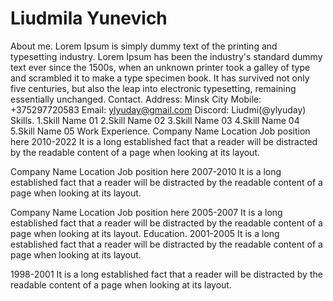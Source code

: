 Liudmila Yunevich
====

About me.
Lorem Ipsum is simply dummy text of the printing and typesetting industry. Lorem Ipsum has been the industry's standard dummy text ever since the 1500s, when an unknown printer took a galley of type and scrambled it to make a type specimen book. It has survived not only five centuries, but also the leap into electronic typesetting, remaining essentially unchanged.
Contact.
Address: Minsk City Mobile: +375297720583 Email: ylyuday@gmail.com Discord: Liudmi(@ylyuday)
Skills.
1.Skill Name 01 2.Skill Name 02 3.Skill Name 03 4.Skill Name 04 5.Skill Name 05
Work Experience.
Company Name Location Job position here 2010-2022 It is a long established fact that a reader will be distracted by the readable content of a page when looking at its layout.

Company Name Location Job position here 2007-2010 It is a long established fact that a reader will be distracted by the readable content of a page when looking at its layout.

Company Name Location Job position here 2005-2007 It is a long established fact that a reader will be distracted by the readable content of a page when looking at its layout.
Education.
2001-2005 It is a long established fact that a reader will be distracted by the readable content of a page when looking at its layout.

1998-2001 It is a long established fact that a reader will be distracted by the readable content of a page when looking at its layout.